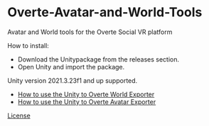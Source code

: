 # Overte-Avatar-and-World-Tools
Avatar and World tools for the Overte Social VR platform

How to install:

* Download the Unitypackage from the releases section.
* Open Unity and import the package.

Unity version 2021.3.23f1 and up supported. 

* [How to use the Unity to Overte World Exporter](https://github.com/HeadClot/overte-avatar-and-world-tools/blob/main/Documentation/Overte%20World%20Tools%20Readme.md)
* [How to use the Unity to Overte Avatar Exporter](https://github.com/HeadClot/overte-avatar-and-world-tools/blob/main/Documentation/Overte%20Avatar%20Tools%20Readme.md)

[License](https://github.com/HeadClot/Overte-Avatar-and-World-Tools/blob/main/LICENSE)


